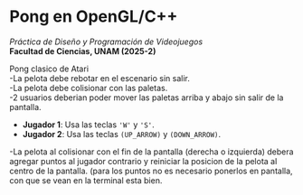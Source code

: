 # Pong en OpenGL/C++
_Práctica de Diseño y Programación de Videojuegos_  
**Facultad de Ciencias, UNAM (2025-2)**

Pong clasico de Atari\
-La pelota debe rebotar en el escenario sin salir.\
-La pelota debe colisionar con las paletas.\
-2 usuarios deberian poder mover las paletas arriba y abajo sin salir de la pantalla.
   - **Jugador 1**: Usa las teclas `'W'` y `'S'`.
   - **Jugador 2**: Usa las teclas `(UP_ARROW)` y `(DOWN_ARROW)`.

-La pelota al colisionar con el fin de la pantalla (derecha o izquierda) debera agregar puntos al jugador contrario y reiniciar la posicion de la pelota al centro de la pantalla. (para los puntos no es necesario ponerlos en pantalla, con que se vean en la terminal esta bien.
